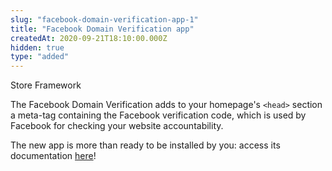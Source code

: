 ```yaml
---
slug: "facebook-domain-verification-app-1"
title: "Facebook Domain Verification app"
createdAt: 2020-09-21T18:10:00.000Z
hidden: true
type: "added"
---
```


<div class="badge" id="store-framework">Store Framework</div>

The Facebook Domain Verification adds to your homepage's `<head>` section a meta-tag containing the Facebook verification code, which is used by Facebook for checking your website accountability.

The new app is more than ready to be installed by you: access its documentation [here](https://vtex.io/docs/components/pixel/vtex.facebook-domain-verification/)!